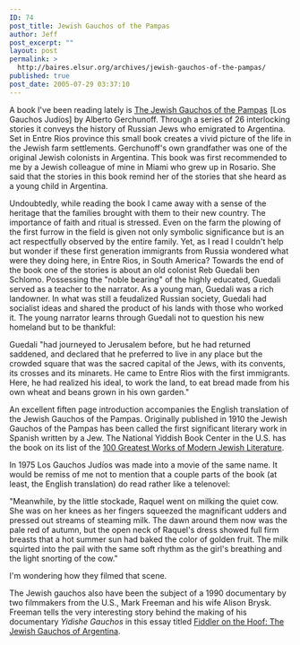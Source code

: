 ```yaml
---
ID: 74
post_title: Jewish Gauchos of the Pampas
author: Jeff
post_excerpt: ""
layout: post
permalink: >
  http://baires.elsur.org/archives/jewish-gauchos-of-the-pampas/
published: true
post_date: 2005-07-29 03:37:10
---
```

A book I've been reading lately is <a href="http://www.amazon.com/exec/obidos/redirect?path=ASIN/0826317677&amp;link_code=as2&amp;camp=1789&amp;tag=elsur-20&amp;creative=9325">The Jewish Gauchos of the Pampas</a><img src="http://www.assoc-amazon.com/e/ir?t=elsur-20&amp;l=as2&amp;o=1&amp;a=0826317677" width="1" height="1" border="0" alt="" style="border:none !important; margin:0px !important;" />  [Los Gauchos Judíos] by Alberto Gerchunoff. Through a series of 26 interlocking stories it conveys the history of Russian Jews who emigrated to Argentina. Set in Entre Rios province  this small book    creates a vivid picture of the life in the Jewish farm settlements.  Gerchunoff's own grandfather was one of the original Jewish colonists in Argentina. This book was first recommended to me by a Jewish colleague of mine in Miami who grew up in Rosario. She said that the stories in this book remind her of the stories that she heard as a young child in Argentina. 

Undoubtedly, while reading the book I came away with a sense of the heritage that the families brought with them to their new country. The importance of faith and ritual is stressed. Even on the farm the plowing of the first furrow in the field is given not only symbolic significance but is an act respectfully observed by the entire family. Yet, as I read I couldn't help but wonder if these first generation immigrants from Russia  wondered what were they doing here, in Entre Rios, in South America?  Towards the end of the book one of the stories is about an old colonist Reb Guedali ben Schlomo. Possessing the "noble bearing" of the highly educated, Guedali served as a teacher to the narrator. As a young man, Guedali was a rich landowner.  In what was still a feudalized Russian society, Guedali had socialist ideas and shared the product of his lands with those who worked it.  The young narrator learns through Guedali not to question his new homeland but to be thankful:



 Guedali "had journeyed to Jerusalem before, but he had returned saddened, and declared that he preferred to live in any place but the crowded square that was the sacred capital of the Jews, with its convents, its crosses and its minarets. He came to Entre Rios with the first immigrants. Here, he had realized his ideal, to work the land, to eat bread made from his own wheat and beans grown in his own garden." 



An excellent fiften page introduction accompanies the English translation of the Jewish Gauchos of the Pampas. Originally published in 1910 the Jewish Gauchos of the Pampas has been called the first significant literary work in Spanish written by a Jew. The National Yiddish Book Center in the U.S. has the book on its list of the <a href="http://yiddishbookcenter.org/story.php?n=14">100 Greatest Works of Modern Jewish Literature</a>.  

In 1975 Los Gauchos Judíos was made into a movie of the same name. It would be remiss of me not to mention that a couple parts of the book (at least, the English translation) do read rather like a telenovel: 

"Meanwhile, by the little stockade, Raquel went on milking the quiet cow. She was on her knees as her fingers squeezed the magnificant udders and pressed out streams of steaming milk. The dawn around them now was the pale red of autumn, but the open neck of Raquel's dress showed full firm breasts that a hot summer sun had baked the color of golden fruit. The milk squirted into the pail with the same soft rhythm as the girl's breathing and the light snorting of the cow."

I'm wondering how they filmed that scene. 

The Jewish gauchos also have been the subject of a 1990 documentary by two filmmakers from the U.S., Mark Freeman and his wife Alison Brysk. Freeman tells the very interesting story behind the making of his documentary <em>Yidishe Gauchos</em> in this essay titled <a href="http://www-rohan.sdsu.edu/~mfreeman/resources.php?content_id=17">Fiddler on the Hoof: The Jewish Gauchos of Argentina</a>.
